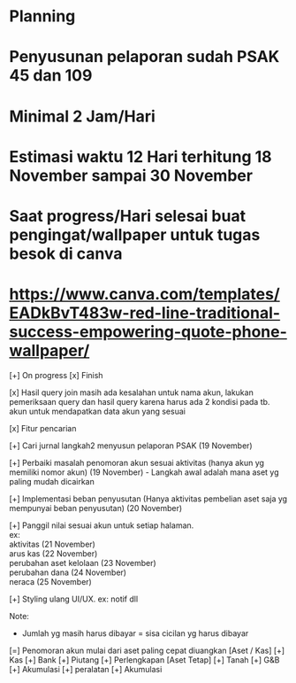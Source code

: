 # Planning
# Penyusunan pelaporan sudah PSAK 45 dan 109
# Minimal 2 Jam/Hari
# Estimasi waktu 12 Hari terhitung 18 November sampai 30 November
# Saat progress/Hari selesai buat pengingat/wallpaper untuk tugas besok di canva
# https://www.canva.com/templates/EADkBvT483w-red-line-traditional-success-empowering-quote-phone-wallpaper/

[+] On progress     [x] Finish

[x] Hasil query join masih ada kesalahan untuk nama akun, lakukan pemeriksaan query dan hasil query karena harus ada 2 kondisi pada tb. akun untuk mendapatkan data akun yang sesuai <br>

[x] Fitur pencarian <br>

[+] Cari jurnal langkah2 menyusun pelaporan PSAK (19 November) <br>

[+] Perbaiki masalah penomoran akun sesuai aktivitas (hanya akun yg memiliki nomor akun) (19 November) - Langkah awal adalah mana aset yg paling mudah dicairkan<br>

[+] Implementasi beban penyusutan (Hanya aktivitas pembelian aset saja yg mempunyai beban penyusutan) (20 November)<br>

[+] Panggil nilai sesuai akun untuk setiap halaman. <br>
ex:<br>
aktivitas (21 November)<br>
arus kas (22 November)<br>
perubahan aset kelolaan (23 November)<br>
perubahan dana (24 November)<br>
neraca (25 November)<br>

[+] Styling ulang UI/UX. ex: notif dll<br>

Note:
- Jumlah yg masih harus dibayar = sisa cicilan yg harus dibayar

[=] Penomoran akun mulai dari aset paling cepat diuangkan
[Aset / Kas]
[+] Kas
[+] Bank
[+] Piutang
[+] Perlengkapan
[Aset Tetap]
[+] Tanah
[+] G&B
[+] Akumulasi
[+] peralatan
[+] Akumulasi